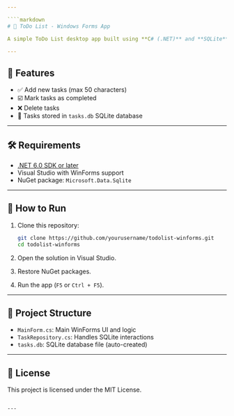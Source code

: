 ```yaml
---

````markdown
# 📝 ToDo List - Windows Forms App

A simple ToDo List desktop app built using **C# (.NET)** and **SQLite** with Windows Forms. Tasks are saved locally and persist between sessions.

---
```


## 🚀 Features

- ✅ Add new tasks (max 50 characters)
- ☑️ Mark tasks as completed
- ❌ Delete tasks
- 💾 Tasks stored in `tasks.db` SQLite database

---

## 🛠 Requirements

- [.NET 6.0 SDK or later](https://dotnet.microsoft.com/)
- Visual Studio with WinForms support
- NuGet package: `Microsoft.Data.Sqlite`

---

## 🧪 How to Run

1. Clone this repository:
   ```bash
   git clone https://github.com/yourusername/todolist-winforms.git
   cd todolist-winforms


2. Open the solution in Visual Studio.

3. Restore NuGet packages.

4. Run the app (`F5` or `Ctrl + F5`).

---

## 📁 Project Structure

* `MainForm.cs`: Main WinForms UI and logic
* `TaskRepository.cs`: Handles SQLite interactions
* `tasks.db`: SQLite database file (auto-created)

---


## 📃 License

This project is licensed under the MIT License.

```

---

```

